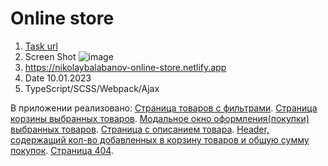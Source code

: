 # Online store
1. [Task url](https://github.com/rolling-scopes-school/tasks/tree/master/tasks/online-store-team)
2. Screen Shot 
![image](https://user-images.githubusercontent.com/96470401/211428168-a05dacae-d0d1-4d79-afdf-440b0d5946d1.png)
3. https://nikolaybalabanov-online-store.netlify.app
4. Date 10.01.2023
5. TypeScript/SCSS/Webpack/Ajax

В приложении реализовано:
[Страница товаров с фильтрами](https://github.com/rolling-scopes-school/tasks/blob/master/tasks/online-store-team/modules/store-page.md).
[Страница корзины выбранных товаров](https://github.com/rolling-scopes-school/tasks/blob/master/tasks/online-store-team/modules/cart-page.me).
[Модальное окно оформления(покупки) выбранных товаров](https://github.com/rolling-scopes-school/tasks/blob/master/tasks/online-store-team/modules/purchase-modal.me).
[Страница с описанием товара](https://github.com/rolling-scopes-school/tasks/blob/master/tasks/online-store-team/modules/product-details-page.md).
[Header, содержащий кол-во добавленных в корзину товаров и общую сумму покупок](https://github.com/rolling-scopes-school/tasks/blob/master/tasks/online-store-team/modules/header-module.md).
[Страница 404](https://github.com/rolling-scopes-school/tasks/blob/master/tasks/online-store-team/modules/404-page.md).
